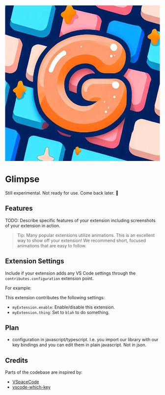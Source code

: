 ![glimpse-logo](icon.jpeg)

# Glimpse

Still experimental. Not ready for use.
Come back later. 👀

## Features

TODO: Describe specific features of your extension including screenshots of your extension in action.

> Tip: Many popular extensions utilize animations. This is an excellent way to show off your extension! We recommend short, focused animations that are easy to follow.

## Extension Settings

Include if your extension adds any VS Code settings through the `contributes.configuration` extension point.

For example:

This extension contributes the following settings:

* `myExtension.enable`: Enable/disable this extension.
* `myExtension.thing`: Set to `blah` to do something.

## Plan

- configuration in javascript/typescript. I.e. you import our library with our key bindings and you can edit them in plain javascript. Not in json.

## Credits

Parts of the codebase are inspired by:
- [VSpaceCode](https://github.com/VSpaceCode/VSpaceCode)
- [vscode-which-key](https://github.com/VSpaceCode/vscode-which-key)
